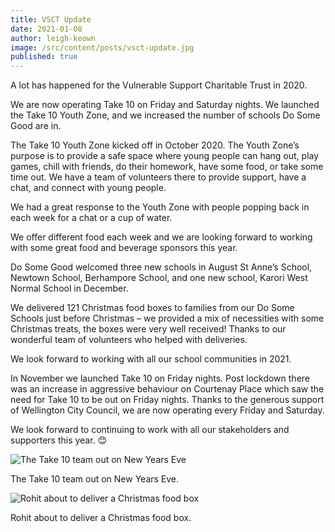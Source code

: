 ```yaml
---
title: VSCT Update
date: 2021-01-08
author: leigh-keown
image: /src/content/posts/vsct-update.jpg
published: true
---
```


A lot has happened for the Vulnerable Support Charitable Trust in 2020.

We are now operating Take 10 on Friday and Saturday nights. We launched the Take 10 Youth Zone, and we increased the number of schools Do Some Good are in.

The Take 10 Youth Zone kicked off in October 2020. The Youth Zone’s purpose is to provide a safe space where young people can hang out, play games, chill with friends, do their homework, have some food, or take some time out. We have a team of volunteers there to provide support, have a chat, and connect with young people.

We had a great response to the Youth Zone with people popping back in each week for a chat or a cup of water.

We offer different food each week and we are looking forward to working with some great food and beverage sponsors this year.

Do Some Good welcomed three new schools in August St Anne’s School, Newtown School, Berhampore School, and one new school, Karori West Normal School in December.

We delivered 121 Christmas food boxes to families from our Do Some Schools just before Christmas – we provided a mix of necessities with some Christmas treats, the boxes were very well received! Thanks to our wonderful team of volunteers who helped with deliveries.

We look forward to working with all our school communities in 2021.

In November we launched Take 10 on Friday nights. Post lockdown there was an increase in aggressive behaviour on Courtenay Place which saw the need for Take 10 to be out on Friday nights. Thanks to the generous support of Wellington City Council, we are now operating every Friday and Saturday.

We look forward to continuing to work with all our stakeholders and supporters this year. 😊

![The Take 10 team out on New Years Eve](/img/news/vsct-update-1.jpg)

<p class="text-center">The Take 10 team out on New Years Eve.</p>

![Rohit about to deliver a Christmas food box](/img/news/vsct-update-2.jpg)

<p class="text-center">Rohit about to deliver a Christmas food box.</p>
